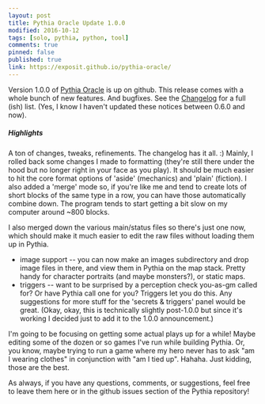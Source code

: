 ```yaml
---
layout: post
title: Pythia Oracle Update 1.0.0
modified: 2016-10-12
tags: [solo, pythia, python, tool]
comments: true
pinned: false
published: true
link: https://exposit.github.io/pythia-oracle/
---
```


Version 1.0.0 of [Pythia Oracle](https://exposit.github.io/pythia-oracle/) is up on github. This release comes with a whole bunch of new features. And bugfixes. See the [Changelog](https://github.com/exposit/pythia-oracle/blob/master/CHANGELOG.md) for a full (ish) list. (Yes, I know I haven't updated these notices between 0.6.0 and now).

<!--more-->

##### Highlights

A ton of changes, tweaks, refinements. The changelog has it all. :) Mainly, I rolled back some changes I made to formatting (they're still there under the hood but no longer right in your face as you play). It should be much easier to hit the core format options of 'aside' (mechanics) and 'plain' (fiction). I also added a 'merge' mode so, if you're like me and tend to create lots of short blocks of the same type in a row, you can have those automatically combine down. The program tends to start getting a bit slow on my computer around ~800 blocks.

I also merged down the various main/status files so there's just one now, which should make it much easier to edit the raw files without loading them up in Pythia.

* image support -- you can now make an images subdirectory and drop image files in there, and view them in Pythia on the map stack. Pretty handy for character portraits (and maybe monsters?), or static maps.
* triggers -- want to be surprised by a perception check you-as-gm called for? Or have Pythia call one for you? Triggers let you do this. Any suggestions for more stuff for the 'secrets & triggers' panel would be great. (Okay, okay, this is technically slightly post-1.0.0 but since it's working I decided just to add it to the 1.0.0 announcement.)

I'm going to be focusing on getting some actual plays up for a while! Maybe editing some of the dozen or so games I've run while building Pythia. Or, you know, maybe trying to run a game where my hero never has to ask "am I wearing clothes" in conjunction with "am I tied up". Hahaha. Just kidding, those are the best.

As always, if you have any questions, comments, or suggestions, feel free to leave them here or in the github issues section of the Pythia repository!
